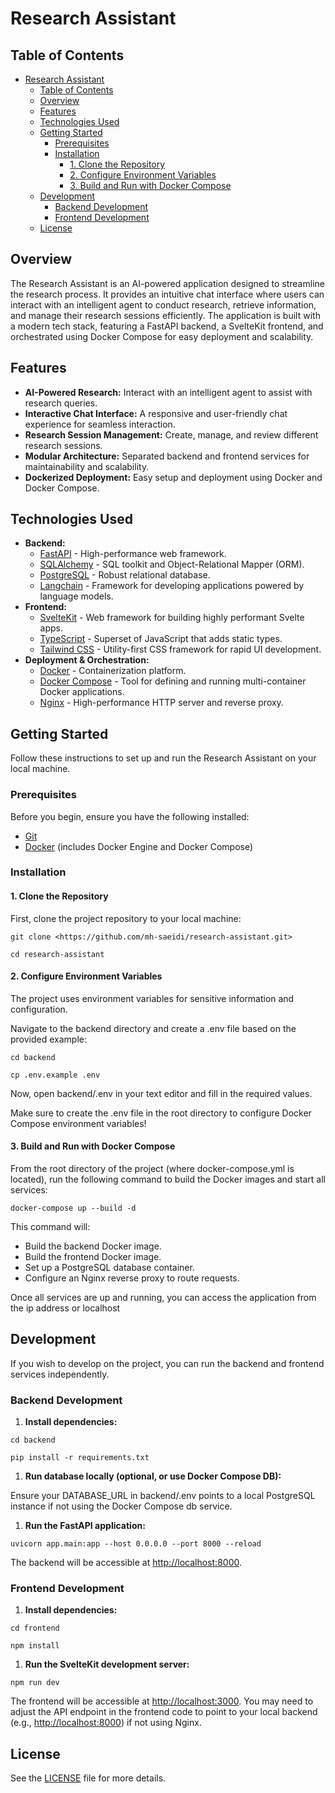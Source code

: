 # Research Assistant

## Table of Contents

- [Research Assistant](#_top)
  - [Table of Contents](#_Table_of_Contents)
  - [Overview](#_Overview)
  - [Features](#_Features)
  - [Technologies Used](#_Technologies_Used)
  - [Getting Started](#_Getting_Started)
    - [Prerequisites](#_Prerequisites)
    - [Installation](#_Installation)
      - [1\. Clone the Repository](#_1._Clone_the)
      - [2\. Configure Environment Variables](#_2._Configure_Environment)
      - [3\. Build and Run with Docker Compose](#_3._Build_and)
  - [Development](#_Development)
    - [Backend Development](#_Backend_Development)
    - [Frontend Development](#_Frontend_Development)
  - [License](#_License)

## Overview

The Research Assistant is an AI-powered application designed to streamline the research process. It provides an intuitive chat interface where users can interact with an intelligent agent to conduct research, retrieve information, and manage their research sessions efficiently. The application is built with a modern tech stack, featuring a FastAPI backend, a SvelteKit frontend, and orchestrated using Docker Compose for easy deployment and scalability.

## Features

- **AI-Powered Research:** Interact with an intelligent agent to assist with research queries.
- **Interactive Chat Interface:** A responsive and user-friendly chat experience for seamless interaction.
- **Research Session Management:** Create, manage, and review different research sessions.
- **Modular Architecture:** Separated backend and frontend services for maintainability and scalability.
- **Dockerized Deployment:** Easy setup and deployment using Docker and Docker Compose.

## Technologies Used

- **Backend:**
  - [FastAPI](https://fastapi.tiangolo.com/) - High-performance web framework.
  - [SQLAlchemy](https://www.sqlalchemy.org/) - SQL toolkit and Object-Relational Mapper (ORM).
  - [PostgreSQL](https://www.postgresql.org/) - Robust relational database.
  - [Langchain](https://www.langchain.com/) - Framework for developing applications powered by language models.
- **Frontend:**
  - [SvelteKit](https://kit.svelte.dev/) - Web framework for building highly performant Svelte apps.
  - [TypeScript](https://www.typescriptlang.org/) - Superset of JavaScript that adds static types.
  - [Tailwind CSS](https://tailwindcss.com/) - Utility-first CSS framework for rapid UI development.
- **Deployment & Orchestration:**
  - [Docker](https://www.docker.com/) - Containerization platform.
  - [Docker Compose](https://docs.docker.com/compose/) - Tool for defining and running multi-container Docker applications.
  - [Nginx](https://www.nginx.com/) - High-performance HTTP server and reverse proxy.

## Getting Started

Follow these instructions to set up and run the Research Assistant on your local machine.

### Prerequisites

Before you begin, ensure you have the following installed:

- [Git](https://git-scm.com/book/en/v2/Getting-Started-Installing-Git)
- [Docker](https://github.com/docker/docker-install.git) (includes Docker Engine and Docker Compose)

### Installation

#### 1\. Clone the Repository

First, clone the project repository to your local machine:

```git clone <https://github.com/mh-saeidi/research-assistant.git>```

```cd research-assistant```

#### 2\. Configure Environment Variables

The project uses environment variables for sensitive information and configuration.

Navigate to the backend directory and create a .env file based on the provided example:

```cd backend```

```cp .env.example .env```

Now, open backend/.env in your text editor and fill in the required values.

Make sure to create the .env file in the root directory to configure Docker Compose environment variables!

#### 3\. Build and Run with Docker Compose

From the root directory of the project (where docker-compose.yml is located), run the following command to build the Docker images and start all services:

```docker-compose up --build -d```

This command will:

- Build the backend Docker image.
- Build the frontend Docker image.
- Set up a PostgreSQL database container.
- Configure an Nginx reverse proxy to route requests.

Once all services are up and running, you can access the application from the ip address or localhost

## Development

If you wish to develop on the project, you can run the backend and frontend services independently.

### Backend Development

1. **Install dependencies:**

```cd backend```

```pip install -r requirements.txt```

1. **Run database locally (optional, or use Docker Compose DB):**

Ensure your DATABASE_URL in backend/.env points to a local PostgreSQL instance if not using the Docker Compose db service.

1. **Run the FastAPI application:**

```uvicorn app.main:app --host 0.0.0.0 --port 8000 --reload```

The backend will be accessible at <http://localhost:8000>.

### Frontend Development

1. **Install dependencies:**

```cd frontend```

```npm install```

1. **Run the SvelteKit development server:**

```npm run dev```

The frontend will be accessible at <http://localhost:3000>. You may need to adjust the API endpoint in the frontend code to point to your local backend (e.g., <http://localhost:8000>) if not using Nginx.

## License

See the [LICENSE](https://www.google.com/search?q=LICENSE) file for more details.
